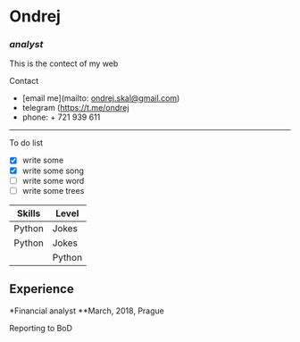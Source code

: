 # Ondrej

### *analyst*

This is the contect of my web

Contact 
- [email me](mailto: ondrej.skal@gmail.com)
- telegram (https://t.me/ondrej
- phone: + 721 939 611

---



To do list 

- [x] write some 
- [x] write some song 
- [ ] write some word
- [ ] write some trees

| Skills | Level |
| ------ | ------|
| Python | Jokes |
| Python | Jokes |
|| Python | 😁 😂 ||

## Experience 

*Financial analyst
**March, 2018, Prague


Reporting to BoD




